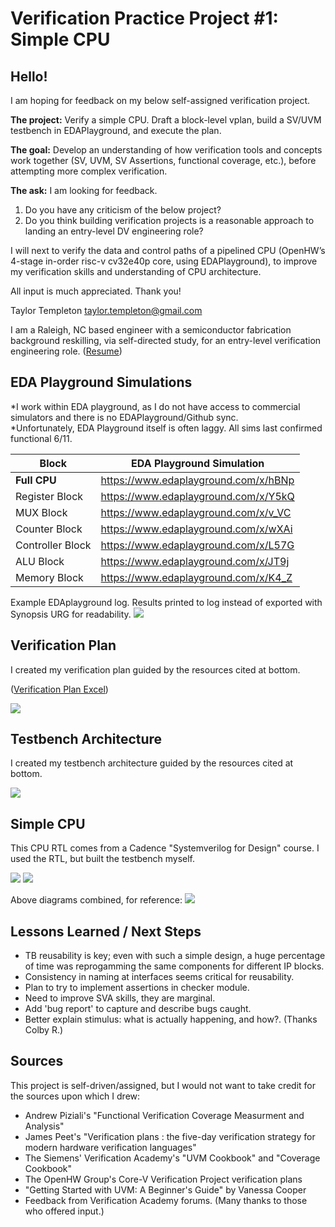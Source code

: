 # Verification Practice Project #1: Simple CPU

## Hello!

I am hoping for feedback on my below self-assigned verification project.  

**The project:** Verify a simple CPU.  Draft a block-level vplan, build a SV/UVM testbench in EDAPlayground, and execute the plan.

**The goal:** Develop an understanding of how verification tools and concepts work together (SV, UVM, SV Assertions, functional coverage, etc.), before attempting more complex verification.

**The ask:** I am looking for feedback.
  1. Do you have any criticism of the below project?
  2. Do you think building verification projects is a reasonable approach to landing an entry-level DV engineering role?  

I will next to verify the data and control paths of a pipelined CPU (OpenHW’s 4-stage in-order risc-v cv32e40p core, using EDAPlayground), to improve my verification skills and understanding of CPU architecture. 

All input is much appreciated.  Thank you!

Taylor Templeton
taylor.templeton@gmail.com

I am a Raleigh, NC based engineer with a semiconductor fabrication background reskilling, via self-directed study, for an entry-level verification engineering role. ([Resume](https://github.com/taylortempleton/VerificationPractice_SimpleCPU/blob/main/Docs/2023_06_June_11_TaylorTempleton.pdf))


## EDA Playground Simulations

*I work within EDA playground, as I do not have access to commercial simulators and there is no EDAPlayground/Github sync.  
*Unfortunately, EDA Playground itself is often laggy. All sims last confirmed functional 6/11.

| Block                | EDA Playground Simulation            |
|----------------------|--------------------------------------|
| **Full CPU**         | https://www.edaplayground.com/x/hBNp |
| Register Block       | https://www.edaplayground.com/x/Y5kQ |
| MUX Block            | https://www.edaplayground.com/x/v_VC |
| Counter Block        | https://www.edaplayground.com/x/wXAi |
| Controller Block     | https://www.edaplayground.com/x/L57G |
| ALU Block            | https://www.edaplayground.com/x/JT9j |
| Memory Block         | https://www.edaplayground.com/x/K4_Z |


Example EDAplayground log.  Results printed to log instead of exported with Synopsis URG for readability.
![](https://github.com/taylortempleton/VerificationPractice_SimpleCPU/blob/main/Docs/EDAPlaygroundExample_MarkedUp.png)


## Verification Plan

I created my verification plan guided by the resources cited at bottom.

([Verification Plan Excel](https://github.com/taylortempleton/VerificationPractice_SimpleCPU/blob/main/Docs/Draft_VerificationPlan.xlsx)) 

![](https://github.com/taylortempleton/VerificationPractice_SimpleCPU/blob/main/Docs/VerificationPlanSummary04.png)


## Testbench Architecture

I created my testbench architecture guided by the resources cited at bottom.

![](https://github.com/taylortempleton/VerificationPractice_SimpleCPU/blob/main/Docs/DraftTestbenchArchitecture_Complete.png)


## Simple CPU

This CPU RTL comes from a Cadence "Systemverilog for Design" course.  I used the RTL, but built the testbench myself.

![](https://github.com/taylortempleton/VerificationPractice_SimpleCPU/blob/main/Docs/CPUschematic_Opcodes_Snap.png)
![](https://github.com/taylortempleton/VerificationPractice_SimpleCPU/blob/main/Docs/StatemachineDecode_Snap.png)

Above diagrams combined, for reference:
![](https://github.com/taylortempleton/VerificationPractice_SimpleCPU/blob/main/Docs/simplecpu_whiteboard.jpg)


## Lessons Learned / Next Steps

* TB reusability is key; even with such a simple design, a huge percentage of time was reprogamming the same components for different IP blocks.
* Consistency in naming at interfaces seems critical for reusability.
* Plan to try to implement assertions in checker module.
* Need to improve SVA skills, they are marginal.
* Add 'bug report' to capture and describe bugs caught.
* Better explain stimulus: what is actually happening, and how?. (Thanks Colby R.)

## Sources
This project is self-driven/assigned, but I would not want to take credit for the sources upon which I drew:
* Andrew Piziali's "Functional Verification Coverage Measurment and Analysis"
* James Peet's  "Verification plans : the five-day verification strategy for modern hardware verification languages"
* The Siemens' Verification Academy's "UVM Cookbook" and "Coverage Cookbook"
* The OpenHW Group's Core-V Verification Project verification plans
* "Getting Started with UVM: A Beginner's Guide" by Vanessa Cooper
* Feedback from Verification Academy forums. (Many thanks to those who offered input.)

